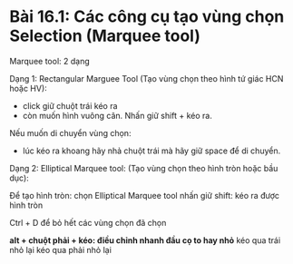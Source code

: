# Bài 16.1: Các công cụ tạo vùng chọn Selection (Marquee tool)

Marquee tool: 2 dạng 

Dạng 1: Rectangular Marguee Tool (Tạo vùng chọn theo hình tứ giác HCN hoặc HV):

- click giữ chuột trái kéo ra
- còn muốn hình vuông cân. Nhấn giữ shift + kéo ra.


Nếu muốn di chuyển vùng chọn: 
- lúc kéo ra khoang hãy nhả chuột trái mà hãy giữ space để di chuyển.

Dạng 2: Elliptical Marquee tool: (Tạo vùng chọn theo hình tròn hoặc bầu dục):

Để tạo hình tròn: chọn Elliptical Marquee tool nhấn giữ shift: kéo ra được hình tròn


Ctrl + D để bỏ hết các vùng chọn đã chọn




**alt + chuột phải + kéo: điều chỉnh nhanh đầu cọ to hay nhỏ**
kéo qua trái nhỏ lại
kéo qua phải nhỏ lại